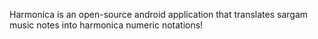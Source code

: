 Harmonica is an open-source android application that translates sargam music notes into harmonica numeric notations!